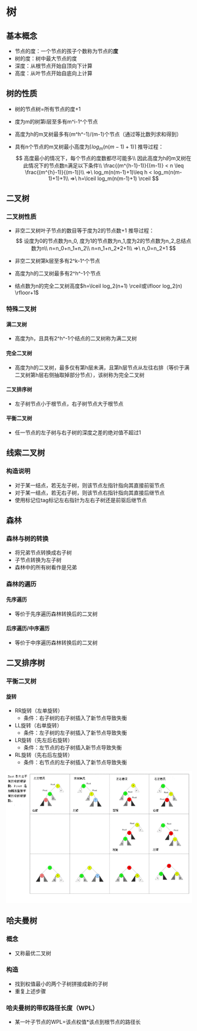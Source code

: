 # 树

## 基本概念

* 节点的度：一个节点的孩子个数称为节点的**度**
* 树的度：树中最大节点的度
* 深度：从根节点开始自顶向下计算
* 高度：从叶节点开始自底向上计算

## 树的性质

* 树的节点树=所有节点的度+1

* 度为m的树第i层至多有m^i-1^个节点

* 高度为h的m叉树最多有(m^h^-1)/(m-1)个节点（通过等比数列求和得到）

* 具有n个节点的m叉树最小高度为$\lceil log_m(n(m-1)+1) \rceil$
  推导过程：
  $$
  高度最小的情况下，每个节点的度数都尽可能多\\
  因此高度为h的m叉树在此情况下的节点数n满足以下条件\\
  \frac{(m^{h-1}-1)}{(m-1)} < n \leq \frac{(m^{h}-1)}{(m-1)}\\
  =>\ log_m(n(m-1)+1)\leq h < log_m(n(m-1)+1)+1\\
  =>\ h=\lceil log_m(n(m-1)+1) \rceil
  $$
  

## 二叉树

### 二叉树性质

* 非空二叉树叶子节点的数目等于度为2的节点数+1
  推导过程：
  $$
  设度为0的节点数为n_0, 度为1的节点数为n_1,度为2的节点数为n_2,总结点数为n\\
  n=n_0+n_1+n_2\\
  n=n_1+n_2*2+1\\
  =>\ n_0=n_2+1
  $$

* 非空二叉树第k层至多有2^k-1^个节点

* 高度为h的二叉树最多有2^h^-1个节点

* 结点数为n的完全二叉树高度$h=\lceil log_2(n+1) \rceil或\lfloor log_2(n) \rfloor+1$

### 特殊二叉树

#### 满二叉树

* 高度为h，且具有2^h^-1个结点的二叉树称为满二叉树

#### 完全二叉树

* 高度为h的二叉树，最多仅有第h层未满，且第h层节点从左往右排（等价于满二叉树第h层右侧抽取掉部分节点），该树称为完全二叉树

#### 二叉排序树

* 左子树节点小于根节点，右子树节点大于根节点

#### 平衡二叉树

* 任一节点的左子树与右子树的深度之差的绝对值不超过1

## 线索二叉树

### 构造说明

* 对于某一结点，若无左子树，则该节点左指针指向其直接前驱节点
* 对于某一结点，若无右子树，则该节点右指针指向其直接后继节点
* 使用标记位tag标记左右指针为左右子树还是前驱后继节点

## 森林

### 森林与树的转换

* 将兄弟节点转换成右子树
* 子节点转换为左子树
* 森林中的所有树看作是兄弟

### 森林的遍历

#### 先序遍历

* 等价于先序遍历森林转换后的二叉树

#### 后序遍历/中序遍历

* 等价于中序遍历森林转换后的二叉树

## 二叉排序树

### 平衡二叉树

#### 旋转

* RR旋转（左单旋转）
  * 条件：右子树的右子树插入了新节点导致失衡
* LL旋转（右单旋转）
  * 条件：左子树的左子树插入了新节点导致失衡
* LR旋转（先左后右旋转）
  * 条件：左节点的右子树插入新节点导致失衡
* RL旋转（先右后左旋转）
  * 条件：右节点的左子树插入了新节点导致失衡

![avl树旋转的图形描述。](img/树/avl旋转.png)

## 哈夫曼树

### 概念

* 又称最优二叉树

### 构造

* 找到权值最小的两个子树拼接成新的子树
* 重复上述步骤

### 哈夫曼树的带权路径长度（WPL）

* 某一叶子节点的WPL=该点权值*该点到根节点的路径长

